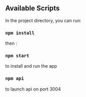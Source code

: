 ## Available Scripts

In the project directory, you can run:

### `npm install`

then :

### `npm start`

to install and run the app

### `npm api`

to launch api on port 3004
